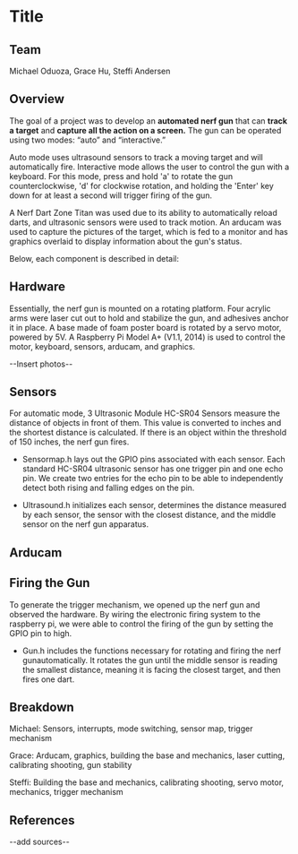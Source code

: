 # Title

## Team
Michael Oduoza, Grace Hu, Steffi Andersen

## Overview
The goal of a project was to develop an **automated nerf gun** that can **track a target** and **capture all the action on a screen.**   The gun can be operated using two modes: “auto” and “interactive.”

Auto mode uses ultrasound sensors to track a moving target and will automatically fire.
Interactive mode allows the user to control the gun with a keyboard. For this mode, press and hold 'a' to rotate the gun counterclockwise, 'd' for clockwise rotation, and holding the 'Enter' key down for at least a second will trigger firing of the gun.

A Nerf Dart Zone Titan was used due to its ability to automatically reload darts, and ultrasonic sensors were used to track motion. An arducam was used to capture the pictures of the target, which is fed to a monitor and has graphics overlaid to display information about the gun's status. 

Below, each component is described in detail:

## Hardware
Essentially, the nerf gun is mounted on a rotating platform. Four acrylic arms were laser cut out to hold and stabilize the gun, and adhesives anchor it in place. A base made of foam poster board is rotated by a servo motor, powered by 5V. A Raspberry Pi Model A+ (V1.1, 2014) is used to control the motor, keyboard, sensors, arducam, and graphics.  

--Insert photos--

## Sensors
For automatic mode, 3 Ultrasonic Module HC-SR04 Sensors measure the distance of objects in front of them. This value is converted to inches and the shortest distance is calculated. If there is an object within the threshold of 150 inches, the nerf gun fires. 

- Sensormap.h lays out the GPIO pins associated with each sensor. Each standard HC-SR04 ultrasonic sensor has one trigger pin and one echo pin. We create two entries for the echo pin to be able to independently detect both rising and falling edges on the pin.

- Ultrasound.h initializes each sensor, determines the distance measured by each sensor, the sensor with the closest distance, and the middle sensor on the nerf gun apparatus.

## Arducam



## Firing the Gun

To generate the trigger mechanism, we opened up the nerf gun and observed the hardware. By wiring the electronic firing system to the raspberry pi, we were able to control the firing of the gun by setting the GPIO pin to high.

- Gun.h includes the functions necessary for rotating and firing the nerf gunautomatically.  It rotates the gun until the middle sensor is reading the smallest distance, meaning it is facing the closest target, and then fires one dart.

## Breakdown
Michael: Sensors, interrupts, mode switching, sensor map, trigger mechanism

Grace: Arducam, graphics, building the base and mechanics, laser cutting, calibrating shooting, gun stability

Steffi: Building the base and mechanics, calibrating shooting, servo motor, mechanics, trigger mechanism

## References

--add sources--
